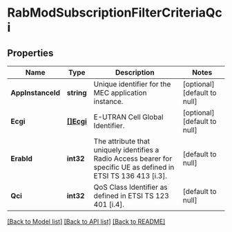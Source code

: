 # RabModSubscriptionFilterCriteriaQci

## Properties
Name | Type | Description | Notes
------------ | ------------- | ------------- | -------------
**AppInstanceId** | **string** | Unique identifier for the MEC application instance. | [optional] [default to null]
**Ecgi** | [**[]Ecgi**](Ecgi.md) | E-UTRAN Cell Global Identifier. | [optional] [default to null]
**ErabId** | **int32** | The attribute that uniquely identifies a Radio Access bearer for specific UE as defined in ETSI TS 136 413 [i.3]. | [default to null]
**Qci** | **int32** | QoS Class Identifier as defined in ETSI TS 123 401 [i.4]. | [default to null]

[[Back to Model list]](../README.md#documentation-for-models) [[Back to API list]](../README.md#documentation-for-api-endpoints) [[Back to README]](../README.md)

